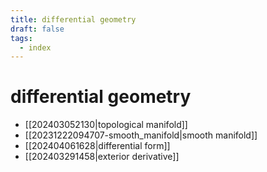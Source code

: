 ```yaml
---
title: differential geometry
draft: false
tags:
  - index
---
```

# differential geometry

-  [[202403052130|topological manifold]]
- [[20231222094707-smooth_manifold|smooth manifold]]
- [[202404061628|differential form]]
- [[202403291458|exterior derivative]]
